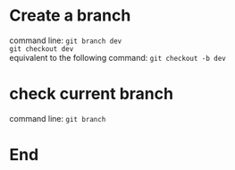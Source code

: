 # Create a branch  
command line: ` git branch dev `  
	      ` git checkout dev `  
equivalent to the following command: `git checkout -b dev `  
# check current branch  
command line: ` git branch `  
# End
